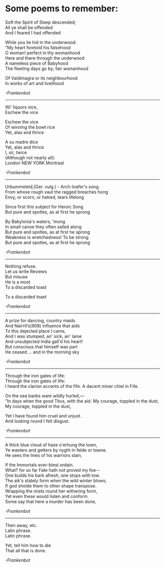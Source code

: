 # Some poems to remember: 

Soft the Spirit of Sleep descended;  
All ye shall be offended  
And I feared I had offended  


While you lie hid in the underwood:  
"My heart foretold his falsehood  
O woman! perfect in thy womanhood  
Here and there through the underwood  
A nameless piece of Babyhood  
The fleeting days go by; fair womanhood  


Of Valdimagra or its neighbourhood  
In works of art and livelihood  

*-Frankenbot*

***

Wi' liquors nice,  
Eschew the vice  

Eschew the vice  
Of winning the bowt rice  
Yet, alas and thrice  

A su madre dice  
Yet, alas and thrice  
I, sir, twice  
(Although not nearly all):  
London  NEW YORK  Montreal  

*-Frankenbot*

***

Urbummeleid,(Ger. vulg.) - Arch-loafer's song.  
From whose rough vaut the ragged breaches hong  
Envy, or scorn, or hatred, tears lifelong  


Since first this subject for Heroic Song  
But pure and spotles, as at first he sprong  


By Babylonia's waters, 'mong  
In small canoe they often sailed along  
But pure and spotles, as at first he sprong  
Weakness is wretchedness!  To be strong  
But pure and spotles, as at first he sprong  

*-Frankenbot*

***

Nothing refuse.  
Let us write Reviews  
But misuse  
He is a most  
To a discarded toast  


To a discarded toast

*-Frankenbot*  

***

A prize for dancing, country maids  
And Nairrit’s(908) influence that aids  
To this dejected place I came,  
And I was stumped, an' sick, an' lame  
And unsubjected India gall'd his heart!  
But conscious that himself was part  
He ceased ... and in the morning sky  

*-Frankenbot*  

***

Through the iron gates of life:  
Through the iron gates of life:  
I heard the clarion accents of the fife. 
A dacent miner chiel in Fife. 


On the sea banks ware wildly hurled,—  
"In days when the good Titus, with the aid. 
My courage, toppled in the dust,  
My courage, toppled in the dust,  


Yet I have found him cruel and unjust.   
And looking round I felt disgust.  

*-Frankenbot*  

***

A thick blue cloud of haze o'erhung the town,  
Ye wasters and getters by nyght in felde or towne.   
He sees the lines of his warriors slain,  


If the Immortals ever-blest ordain.  
What? for so far Fate hath not proved my foe--  
One builds his bark afresh, one stops with tow.    
The aik's stately form when the wild winter blows;  
If god sholde them to other shape transpose.  
Wrapping the mists round her withering form,   
Yet even these would listen and conform   
Some say that here a murder has been done,  

*-Frankenbot* 

***

Then away, etc.  
Latin phrase.  
Latin phrase.  


Yet, tell him how to die  
That all that is done.  

*-Frankenbot* 
